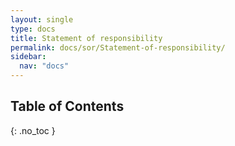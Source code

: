 ```yaml
---
layout: single
type: docs
title: Statement of responsibility
permalink: docs/sor/Statement-of-responsibility/
sidebar:
  nav: "docs"
---
```


## Table of Contents
{: .no_toc }


